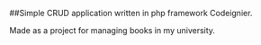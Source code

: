 ##Simple CRUD application written in php framework Codeignier.

Made as a project for managing books in my university.

